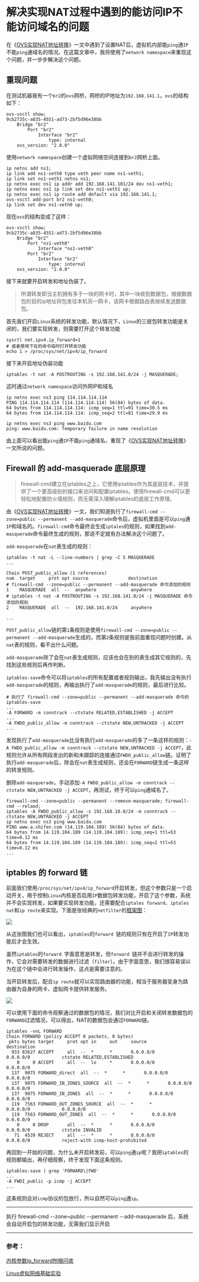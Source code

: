 # 解决实现NAT过程中遇到的能访问IP不能访问域名的问题

在《[OVS实现NAT地址转换](ovs/OVS实现NAT地址转换.md)》一文中遇到了设置NAT后，虚拟机内部能`ping`通`IP`不能`ping`通域名的情况。在这篇文章中，我将使用了`network namespace`来重现这个问题，并一步步解决这个问题。



## 重现问题

在测试机器我有一个`br2`的`ovs`网桥，网桥的IP地址为`192.168.141.1`，`ovs`的结构如下：

```shell
ovs-vsctl show;
9cb2735c-a835-4551-ad73-2bf5d96e38bb
    Bridge "br2"
        Port "br2"
            Interface "br2"
                type: internal
    ovs_version: "2.0.0"
```

使用`network namespace`创建一个虚拟网络空间连接到`br2`网桥上面。

```shell
ip netns add ns1;
ip link add ns1-veth0 type veth peer name ns1-veth1;
ip link set ns1-veth1 netns ns1;
ip netns exec ns1 ip addr add 192.168.141.101/24 dev ns1-veth1;
ip netns exec ns1 ip link set dev ns1-veth1 up;
ip netns exec ns1 ip route add default via 192.168.141.1;
ovs-vsctl add-port br2 ns1-veth0;
ip link set dev ns1-veth0 up;
```

现在`ovs`的结构变成了这样：

```shell
ovs-vsctl show;
9cb2735c-a835-4551-ad73-2bf5d96e38bb
    Bridge "br2"
        Port "ns1-veth0"
            Interface "ns1-veth0"
        Port "br2"
            Interface "br2"
                type: internal
    ovs_version: "2.0.0"
```

接下来就要开启转发和地址伪装了。

> 所谓转发即当主机拥有多于一块的网卡时，其中一块收到数据包，根据数据包的目的ip地址将包发往本机另一网卡，该网卡根据路由表继续发送数据包。

首先我们开启`Linux`系统的转发功能，默认情况下，`Linux`的三层包转发功能是关闭的，我们要实现转发，则需要打开这个转发功能

```shell
sysctl net.ipv4.ip_forward=1
# 或者使用下在的命令临时打开转发功能
echo 1 > /proc/sys/net/ipv4/ip_forward
```

接下来开启地址伪装功能

```shell
iptables -t nat -A POSTROUTING -s 192.168.141.0/24 -j MASQUERADE;
```

这时通过`network namespace`访问外网IP和域名

```shell
ip netns exec ns3 ping 114.114.114.114
PING 114.114.114.114 (114.114.114.114) 56(84) bytes of data.
64 bytes from 114.114.114.114: icmp_seq=1 ttl=91 time=30.5 ms
64 bytes from 114.114.114.114: icmp_seq=2 ttl=81 time=29.9 ms

ip netns exec ns3 ping www.baidu.com
ping: www.baidu.com: Temporary failure in name resolution
```

由上面可以看出能`ping`通`IP`不能`ping`通域名，重现了《[OVS实现NAT地址转换](ovs/OVS实现NAT地址转换.md)》一文所说的问题。



## Firewall 的 add-masquerade 底层原理

> firewall-cmd建立在iptables之上，它使用iptables作为其底层技术，并提供了一个更高级别的接口来访问和配置iptables。使用firewall-cmd可以更轻松地配置防火墙规则，而无需深入理解iptables的底层工作原理。

由《[OVS实现NAT地址转换](ovs/OVS实现NAT地址转换.md)》一文，我们知道执行了`firewall-cmd --zone=public --permanent --add-masquerade`命令后，虚拟机里面是可以`ping`通`IP`和域名的。`firewall-cmd`命令最终会生成`iptales`的规则，如果找到`add-masquerade`命令最终生成的规则，那说不定就有办法解决这个问题了。

`add-masquerade`在`nat`表生成的规则：

```shell
iptables -t nat -L --line-numbers | grep -C 5 MASQUERADE
...

Chain POST_public_allow (1 references)
num  target     prot opt source               destination
# firewall-cmd --zone=public --permanent --add-masquerade 命令添加的规则
1    MASQUERADE  all  --  anywhere             anywhere
# iptables -t nat -A POSTROUTING -s 192.168.141.0/24 -j MASQUERADE 命令添加的规则
2    MASQUERADE  all  --  192.168.141.0/24     anywhere

...
```

`POST_public_allow`链的第`1`条规则是使用`firewall-cmd --zone=public --permanent --add-masquerade`生成的，而第`2`条规则是我前面重现问题时创建。从`nat`表的规则，看不出什么问题。

`add-masquerade`除了会在`nat`表生成规则，应该也会在别的表生成其它规则的，先找到这些规则后再作判断。

`iptables-save`命令可以将`iptables`的所有配置或者规则输出，我先输出没有执行`add-masquerade`的规则，再输出执行了`add-masquerade`的规则，最后进行比较。

```shell
# 执行了 firewall-cmd --zone=public --permanent --add-masquerade 命令的
iptables-save
...
-A FORWARD -m conntrack --ctstate RELATED,ESTABLISHED -j ACCEPT
...
-A FWDO_public_allow -m conntrack --ctstate NEW,UNTRACKED -j ACCEPT
...
```

发现执行了`add-masquerade`比没有执行`add-masquerade`的多了一条这样的规则：`-A FWDO_public_allow -m conntrack --ctstate NEW,UNTRACKED -j ACCEPT`，此规则允许从所有网段发出的新和未跟踪的连接通过`FWDO_public_allow`链。证明了执行`add-masquerade`后，除会在`nat`表生成规则，还会在`FORWARD`链生成一条这样的转发规则。

删除`add-masquerade`，手动添加`-A FWDO_public_allow -m conntrack --ctstate NEW,UNTRACKED -j ACCEPT`，再测试，终于可以`ping`通域名了。

```shell
firewall-cmd --zone=public --permanent --remove-masquerade; firewall-cmd --relaod;
iptables -A FWDO_public_allow -s 192.168.10.0/24 -m conntrack --ctstate NEW,UNTRACKED -j ACCEPT
ip netns exec ns3 ping www.baidu.com
PING www.a.shifen.com (14.119.104.189) 56(84) bytes of data.
64 bytes from 14.119.104.189 (14.119.104.189): icmp_seq=1 ttl=53 time=8.12 ms
64 bytes from 14.119.104.189 (14.119.104.189): icmp_seq=2 ttl=53 time=8.12 ms
...
```



## iptables 的 forward 链

前面我们使用`/proc/sys/net/ipv4/ip_forward`开启转发，但这个参数只是一个启动开关，用于控制`Linux`内核是否启用`IP`数据包转发功能，开启了这个参数，系统并不会实现转发，如果要实现转发功能，还需要配合`iptales forward`、`iptales nat`和`ip route`来实现。下面是张经典的``netfilter``的[框架图](https://www.jianshu.com/p/aa838288b33f)：

![](解决实现NAT过程中遇到的能访问IP不能访问域名的问题.assets/微信截图_20230324112017.png) 

从这张图我们也可以看出，`iptables`的`forward `链的规则只有在开启了`IP`转发功能后才会生效。

虽然`iptables`的`forward `字面意思是转发，但`forward `链并不会进行转发的操作，它会对需要转发的数据进行过滤（`filter`）。由于字面意思，我们很容易误以为在这个链中会进行转发操作，这点是需要注意的。

当开启转发后，配合`ip route`就可以实现路由器的功能，相当于服务器变身为路由器为自身的网卡、虚拟网卡提供转发服务。

![](解决实现NAT过程中遇到的能访问IP不能访问域名的问题.assets/modb_20211026_9fa939f4-363c-11ec-b4cb-fa163eb4f6be.png) 

可以使用下面的命令观察通过的数据包的情况，我们对比开启和关闭转发数据包的`FORWARD`过滤情况，可以得出，NAT的数据包会通过`FORWARD`链。

```shell
iptables -vnL FORWARD
Chain FORWARD (policy ACCEPT 0 packets, 0 bytes)
 pkts bytes target     prot opt in     out     source               destination
  933 83627 ACCEPT     all  --  *      *       0.0.0.0/0            0.0.0.0/0            ctstate RELATED,ESTABLISHED
    0     0 ACCEPT     all  --  lo     *       0.0.0.0/0            0.0.0.0/0
  137  9075 FORWARD_direct  all  --  *      *       0.0.0.0/0            0.0.0.0/0
  137  9075 FORWARD_IN_ZONES_SOURCE  all  --  *      *       0.0.0.0/0            0.0.0.0/0
  137  9075 FORWARD_IN_ZONES  all  --  *      *       0.0.0.0/0            0.0.0.0/0
  119  7563 FORWARD_OUT_ZONES_SOURCE  all  --  *      *       0.0.0.0/0            0.0.0.0/0
  119  7563 FORWARD_OUT_ZONES  all  --  *      *       0.0.0.0/0            0.0.0.0/0
    0     0 DROP       all  --  *      *       0.0.0.0/0            0.0.0.0/0            ctstate INVALID
   71  4539 REJECT     all  --  *      *       0.0.0.0/0            0.0.0.0/0            reject-with icmp-host-prohibited
```

再回到一开始的问题，为什么未开启转发前，可以`ping`通`ip`呢？我把`iptables`的规则都输出，再仔细观察，终于发现下面这条规则。

```shell
iptables-save | grep 'FORWARD\|FWD'
...
-A FWDI_public -p icmp -j ACCEPT
...
```

这条规则会对`icmp`协议的包放行，所以自然可以`ping`通`ip`。



---

执行 firewall-cmd --zone=public --permanent --add-masquerade 后，系统会自动开启包的转发功能，无需我们显示开启

---



### 参考：

[内核参数ip_forward刨根问底](https://www.jianshu.com/p/aa838288b33f)

[Linux虚拟网络基础实验](https://www.modb.pro/db/146899)
